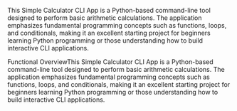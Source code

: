 This Simple Calculator CLI App is a Python-based command-line tool designed to perform basic arithmetic calculations. The application emphasizes fundamental programming concepts such as functions, loops, and conditionals, making it an excellent starting project for beginners learning Python programming or those understanding how to build interactive CLI applications.

Functional OverviewThis Simple Calculator CLI App is a Python-based command-line tool designed to perform basic arithmetic calculations. The application emphasizes fundamental programming concepts such as functions, loops, and conditionals, making it an excellent starting project for beginners learning Python programming or those understanding how to build interactive CLI applications.
